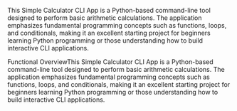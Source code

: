 This Simple Calculator CLI App is a Python-based command-line tool designed to perform basic arithmetic calculations. The application emphasizes fundamental programming concepts such as functions, loops, and conditionals, making it an excellent starting project for beginners learning Python programming or those understanding how to build interactive CLI applications.

Functional OverviewThis Simple Calculator CLI App is a Python-based command-line tool designed to perform basic arithmetic calculations. The application emphasizes fundamental programming concepts such as functions, loops, and conditionals, making it an excellent starting project for beginners learning Python programming or those understanding how to build interactive CLI applications.
